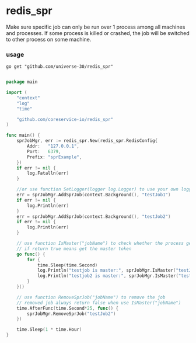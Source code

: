 # redis_spr

Make sure specific job can only be run over 1 process among all machines and processes. If some process is killed or crashed, the job will be switched to other process on some machine.

### usage
```
go get "github.com/universe-30/redis_spr"
```

```go

package main

import (
	"context"
	"log"
	"time"

	"github.com/coreservice-io/redis_spr"
)

func main() {
	sprJobMgr, err := redis_spr.New(redis_spr.RedisConfig{
		Addr:   "127.0.0.1",
		Port:   6379,
		Prefix: "sprExample",
	})
	if err != nil {
		log.Fatalln(err)
	}

	//or use function SetLogger(logger log.Logger) to use your own logger which implemented the log.Logger interface
	err = sprJobMgr.AddSprJob(context.Background(), "testJob1")
	if err != nil {
		log.Println(err)
	}
	err = sprJobMgr.AddSprJob(context.Background(), "testJob2")
	if err != nil {
		log.Println(err)
	}

	// use function IsMaster("jobName") to check whether the process get the master token or not
	// if return true means get the master token
	go func() {
		for {
			time.Sleep(time.Second)
			log.Println("testjob is master:", sprJobMgr.IsMaster("testJob1"))
			log.Println("testjob2 is master:", sprJobMgr.IsMaster("testJob2"))
		}
	}()

	// use function RemoveSprJob("jobName") to remove the job
	// removed job always return false when use IsMaster("jobName")
	time.AfterFunc(time.Second*25, func() {
		sprJobMgr.RemoveSprJob("testJob2")
	})

	time.Sleep(1 * time.Hour)
}


```
